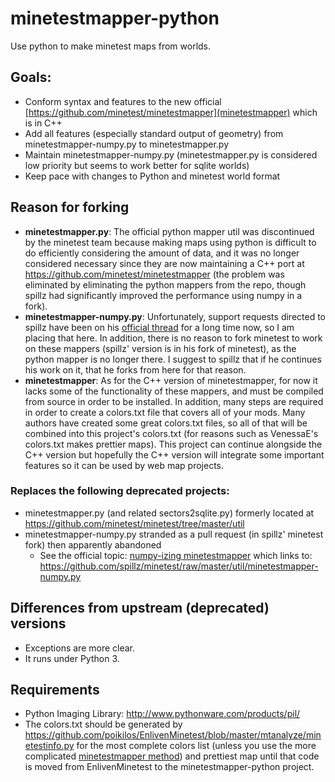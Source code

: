 # minetestmapper-python
Use python to make minetest maps from worlds.


## Goals:
* Conform syntax and features to the new official [https://github.com/minetest/minetestmapper](minetestmapper) which is in C++
* Add all features (especially standard output of geometry) from minetestmapper-numpy.py to minetestmapper.py
* Maintain minetestmapper-numpy.py (minetestmapper.py is considered low priority but seems to work better for sqlite worlds)
* Keep pace with changes to Python and minetest world format

## Reason for forking
* **minetestmapper.py**: The official python mapper util was discontinued by the minetest team because making maps using python is difficult to do efficiently considering the amount of data, and it was no longer considered necessary since they are now maintaining a C++ port at <https://github.com/minetest/minetestmapper> (the problem was eliminated by eliminating the python mappers from the repo, though spillz had significantly improved the performance using numpy in a fork).
* **minetestmapper-numpy.py**: Unfortunately, support requests directed to spillz have been on his [official thread](https://forum.minetest.net/viewtopic.php?f=14&t=8730) for a long time now, so I am placing that here. In addition, there is no reason to fork minetest to work on these mappers (spillz' version is in his fork of minetest), as the python mapper is no longer there. I suggest to spillz that if he continues his work on it, that he forks from here for that reason.
* **minetestmapper**: As for the C++ version of minetestmapper, for now it lacks some of the functionality of these mappers, and must be compiled from source in order to be installed. In addition, many steps are required in order to create a colors.txt file that covers all of your mods. Many authors have created some great colors.txt files, so all of that will be combined into this project's colors.txt (for reasons such as VenessaE's colors.txt makes prettier maps). This project can continue alongside the C++ version but hopefully the C++ version will integrate some important features so it can be used by web map projects.

### Replaces the following deprecated projects:
- minetestmapper.py (and related sectors2sqlite.py) formerly located at <https://github.com/minetest/minetest/tree/master/util>
- minetestmapper-numpy.py stranded as a pull request (in spillz' minetest fork) then apparently abandoned
  - See the official topic: [numpy-izing minetestmapper](https://forum.minetest.org/viewtopic.php?f=14&t=8730&sid=e709cae2af3140fdb28defa1bff5c13b)
    which links to:
    <https://github.com/spillz/minetest/raw/master/util/minetestmapper-numpy.py>

## Differences from upstream (deprecated) versions
- Exceptions are more clear.
- It runs under Python 3.

## Requirements
* Python Imaging Library: http://www.pythonware.com/products/pil/
* The colors.txt should be generated by <https://github.com/poikilos/EnlivenMinetest/blob/master/mtanalyze/minetestinfo.py> for the most complete colors list (unless you use the more complicated [minetestmapper method]([https://github.com/minetest/minetestmapper])) and prettiest map until that code is moved from EnlivenMinetest to the minetestmapper-python project.
